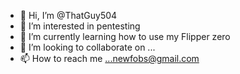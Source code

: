 - 👋 Hi, I’m @ThatGuy504
- 👀 I’m interested in pentesting
- 🌱 I’m currently learning how to use my Flipper zero 
- 💞️ I’m looking to collaborate on ...
- 📫 How to reach me ...newfobs@gmail.com

<!---
ThatGuy504/ThatGuy504 is a ✨ special ✨ repository because its `README.md` (this file) appears on your GitHub profile.
You can click the Preview link to take a look at your changes.
--->
